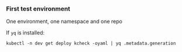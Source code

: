 ### First test environment
One environment, one namespace and one repo

If `yq` is installed:
```
kubectl -n dev get deploy kcheck -oyaml | yq .metadata.generation
```
